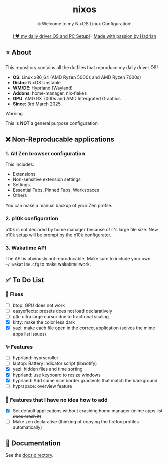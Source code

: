<div align="center">
  <h1 align="center">nixos</h3>
  <p align="center">
    ❄️ Welcome to my NixOS Linux Configuration! 
    <br />
    <br />
    <a href="https://hadrian.cc">I ❤️ my daily driver OS and PC Setup!</a>
    ·
    <a href="https://hadrian.cc">Made with passion by Hadrian</a>
  </p>
</div>

## ⭐ About
This repository contains all the dotfiles that reproduce my daily driver OS!
- **OS**: Linux x86_64 (AMD Ryzen 5000s and AMD Ryzen 7000s)
- **Distro**: NixOS Unstable
- **WM/DE**: Hyprland (Wayland)
- **Addons**: home-manager, nix-flakes
- **GPU**: AMD RX 7000s and AMD Intergrated Graphics
- **Since**: 3rd March 2025

> [!WARNING]  
> This is **NOT** a general purpose configuration

## ❌ Non-Reproducable applications
### 1. All Zen browser configuration 
This includes:
  - Extensions
  - Non-sensitive extension settings
  - Settings
  - Essential Tabs, Pinned Tabs, Workspaces
  - Others

You can make a manual backup of your Zen profile.

### 2. p10k configuration
p10k is not declared by home manager because of it's large file size. New p10k setup will be prompt by the p10k configurator.

### 3. Wakatime API
The API is obviously not reproducable. Make sure to include your own `~/.wakatime.cfg` to make wakatime work. 

## ✅ To Do List
### 🚧 Fixes
- [ ] btop: GPU does not work
- [ ] easyeffects: presets does not load declaratively
- [ ] gtk: ultra large cursor due to fractional scaling
- [x] kitty: make the color less dark
- [x] yazi: make each file open in the correct application (solves the mime apps list issues)

### ✨ Features
- [ ] hyprland: hyprscroller
- [ ] laptop: Battery indicator script (libnotify)
- [x] yazi: hidden files and time sorting
- [x] hyprland: use keyboard to resize windows
- [x] hyprland: Add some nice border gradients that match the background
- [ ] hyprspace: overview feature
### 🎇 Features that I have no idea how to add
- [x] ~~Set default applications without crashing home manager (mime apps list does crash it)~~
- [ ] Make zen declarative (thinking of copying the firefox profiles automatically)

## 📑 Documentation
See the [docs directory](docs).

